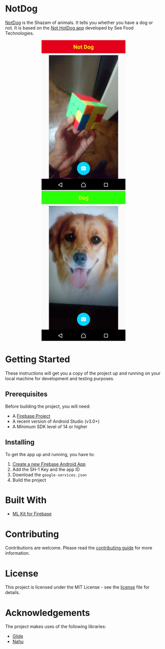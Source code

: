 # NotDog

[NotDog](https://not-dog-io.firebaseapp.com) is the Shazam of animals. It tells you whether you have a dog or not.
It is based on the [Not HotDog app](https://www.seefoodtechnologies.com/nothotdog/) developed by See Food Technologies.


<p align="center">
  <img src="screenshots/negative_notdog.jpg" height="480" width="270" alt="Not Dog"/>
  <img src="screenshots/positive_notdog.jpg" height="480" width="270" alt="Not Dog"/>
</p>

# Getting Started
These instructions will get you a copy of the project up and running on your local machine for development and testing purposes. 

## Prerequisites
Before building the project, you will need:
- A [Firebase Project](https://firebase.google.com/)
- A recent version of Android Studio (v3.0+)
- A Minimum SDK level of 14 or higher

## Installing 
To get the app up and running, you have to:
1. [Create a new Firebase Android App](https://firebase.google.com/docs/android/setup)
2. Add the SH-1 Key and the app ID
3. Download the ```google-services.json```
4. Build the project

# Built With
- [ML Kit for Firebase](https://firebase.google.com/products/ml-kit)

# Contributing
Contributions are welcome. Please read the [contributing guide](CONTRIBUTING.md) for more information.

# License
This project is licensed under the MIT License - see the [license](LICENSE) file for details.

# Acknowledgements
The project makes uses of the following libraries:
- [Glide](https://bumptech.github.io/glide/)
- [Nahu](https://github.com/PauloEnoque/Nahu)
